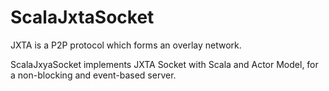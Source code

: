 ScalaJxtaSocket
===============

JXTA is a P2P protocol which forms an overlay network. 

ScalaJxyaSocket implements JXTA Socket with Scala and Actor Model, for a non-blocking and event-based server.
